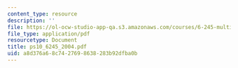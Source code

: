 ```yaml
---
content_type: resource
description: ''
file: https://ol-ocw-studio-app-qa.s3.amazonaws.com/courses/6-245-multivariable-control-systems-spring-2004/a8d376a68c7427698638283b92dfba0b_ps10_6245_2004.pdf
file_type: application/pdf
resourcetype: Document
title: ps10_6245_2004.pdf
uid: a8d376a6-8c74-2769-8638-283b92dfba0b
---
```


